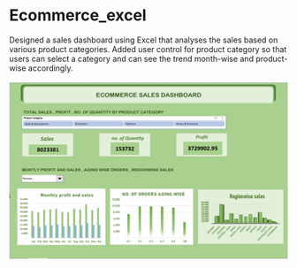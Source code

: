 # Ecommerce_excel
Designed a sales dashboard using Excel that analyses the sales based on various product categories. Added user control for product category so that users can select a category and can see the trend month-wise and product-wise accordingly.<br><br>
<img src="ecommerce_excel.png">
